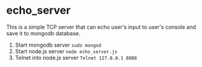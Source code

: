 # echo_server

This is a simple TCP server that can echo user's input to user's console and save it to mongodb database.

1. Start mongodb server
`sudo mongod`
2. Start node.js server
`node echo_server.js`
3. Telnet into node.js server
`Telnet 127.0.0.1 8888`

